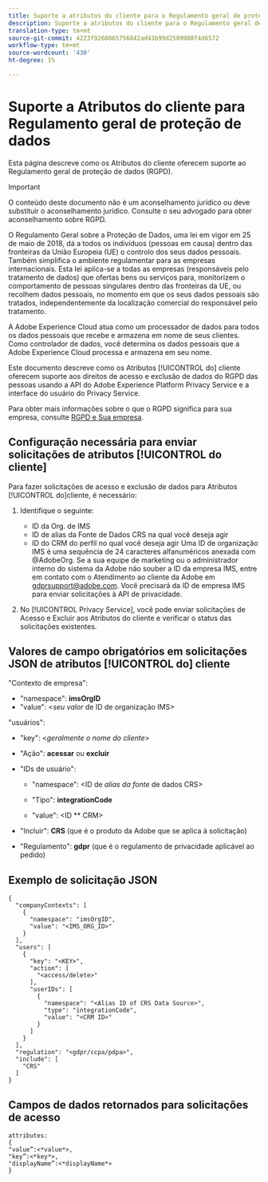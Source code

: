 ```yaml
---
title: Suporte a atributos do cliente para o Regulamento geral de proteção de dados
description: Suporte a atributos do cliente para o Regulamento geral de proteção de dados
translation-type: tm+mt
source-git-commit: 4223f9260865756842ad43b99d2509908f4d6572
workflow-type: tm+mt
source-wordcount: '430'
ht-degree: 1%

---
```



# Suporte a Atributos do cliente para Regulamento geral de proteção de dados

Esta página descreve como os Atributos do cliente oferecem suporte ao Regulamento geral de proteção de dados (RGPD).

>[!IMPORTANT]
>
>O conteúdo deste documento não é um aconselhamento jurídico ou deve substituir o aconselhamento jurídico. Consulte o seu advogado para obter aconselhamento sobre RGPD.

O Regulamento [](https://www.adobe.com/privacy/general-data-protection-regulation/what-is-gdpr.html)Geral sobre a Proteção de Dados, uma lei em vigor em 25 de maio de 2018, dá a todos os indivíduos (pessoas em causa) dentro das fronteiras da União Europeia (UE) o controlo dos seus dados pessoais. Também simplifica o ambiente regulamentar para as empresas internacionais. Esta lei aplica-se a todas as empresas (responsáveis pelo tratamento de dados) que ofertas bens ou serviços para, monitorizem o comportamento de pessoas singulares dentro das fronteiras da UE, ou recolhem dados pessoais, no momento em que os seus dados pessoais são tratados, independentemente da localização comercial do responsável pelo tratamento.

A Adobe Experience Cloud atua como um processador de dados para todos os dados pessoais que recebe e armazena em nome de seus clientes. Como controlador de dados, você determina os dados pessoais que a Adobe Experience Cloud processa e armazena em seu nome.

Este documento descreve como os Atributos [!UICONTROL do] cliente oferecem suporte aos direitos de acesso e exclusão de dados do RGPD das pessoas usando a API do Adobe Experience Platform Privacy Service e a interface do usuário do Privacy Service.

Para obter mais informações sobre o que o RGPD significa para sua empresa, consulte [RGPD e Sua empresa](https://www.adobe.com/br/privacy/general-data-protection-regulation.html).

## Configuração necessária para enviar solicitações de atributos [!UICONTROL do cliente]

Para fazer solicitações de acesso e exclusão de dados para Atributos [!UICONTROL do]cliente, é necessário:

1. Identifique o seguinte:

   * ID da Org. de IMS
   * ID de alias da Fonte de Dados CRS na qual você deseja agir
   * ID do CRM do perfil no qual você deseja agir
   Uma ID de organização IMS é uma sequência de 24 caracteres alfanuméricos anexada com @AdobeOrg. Se a sua equipe de marketing ou o administrador interno do sistema da Adobe não souber a ID da empresa IMS, entre em contato com o Atendimento ao cliente da Adobe em gdprsupport@adobe.com. Você precisará da ID de empresa IMS para enviar solicitações à API de privacidade.

1. No [!UICONTROL Privacy Service], você pode enviar solicitações de Acesso e Excluir aos Atributos do cliente e verificar o status das solicitações existentes.

## Valores de campo obrigatórios em solicitações JSON de atributos [!UICONTROL do] cliente

&quot;Contexto de empresa&quot;:

* &quot;namespace&quot;: **imsOrgID**
* &quot;value&quot;: &lt;*seu valor* de ID de organização IMS>

&quot;usuários&quot;:

* &quot;key&quot;: &lt;*geralmente o nome do cliente*>

* &quot;Ação&quot;: **acessar** ou **excluir**

* &quot;IDs de usuário&quot;:

   * &quot;namespace&quot;: &lt;ID de *alias da fonte* de dados CRS>

   * &quot;Tipo&quot;: **integrationCode**

   * &quot;value&quot;: &lt;ID ** CRM>

* &quot;Incluir&quot;: **CRS** (que é o produto da Adobe que se aplica à solicitação)

* &quot;Regulamento&quot;: **gdpr** (que é o regulamento de privacidade aplicável ao pedido)

## Exemplo de solicitação JSON

```
{
  "companyContexts": [
    {
      "namespace": "imsOrgID",
      "value": "<IMS_ORG_ID>"
    }
  ],
  "users": [
    {
      "key": "<KEY>",
      "action": [
        "<access/delete>"
      ],
      "userIDs": [
        {
          "namespace": "<Alias ID of CRS Data Source>",
          "type": "integrationCode",
          "value": "<CRM ID>"
        }
      ]
    }
  ],
  "regulation": "<gdpr/ccpa/pdpa>",
  "include": [
    "CRS"
  ]
}
```

## Campos de dados retornados para solicitações de acesso

```
attributes:
{
"value”:<*value*>,
"key”:<*key*>,
"displayName”:<*displayName*>
}
```
